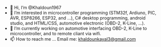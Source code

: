 - 👋 Hi, I’m @Khaldoun1967
- 👀 I’m interested in microcontroller programming (STM32f, Ardiuno, PIC, AVR, ESP8266, ESP32, and ...),
    C# desktop programming, android studio, and HTML/CSS, automotive electronic (OBD-2, K-Line, ...).
- 🌱 I’m currently working on automotive interfacing OBD-2, K-Line to microcontroller, and to remote cliant via wifi.
- 📫 How to reach me ... Email me: khaldounkayal3@gmail.com


<!---
Khaldoun1967/Khaldoun1967 is a ✨ special ✨ repository because its `README.md` (this file) appears on your GitHub profile.
You can click the Preview link to take a look at your changes.
--->
